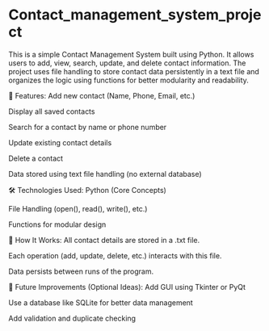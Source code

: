 # Contact_management_system_project
This is a simple Contact Management System built using Python. It allows users to add, view, search, update, and delete contact information. The project uses file handling to store contact data persistently in a text file and organizes the logic using functions for better modularity and readability.

🔧 Features:
Add new contact (Name, Phone, Email, etc.)

Display all saved contacts

Search for a contact by name or phone number

Update existing contact details

Delete a contact

Data stored using text file handling (no external database)

🛠 Technologies Used:
Python (Core Concepts)

File Handling (open(), read(), write(), etc.)

Functions for modular design

📁 How It Works:
All contact details are stored in a .txt file.

Each operation (add, update, delete, etc.) interacts with this file.

Data persists between runs of the program.

🔄 Future Improvements (Optional Ideas):
Add GUI using Tkinter or PyQt

Use a database like SQLite for better data management

Add validation and duplicate checking
